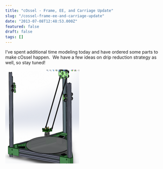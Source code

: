 ```yaml
---
title: "cOssel - Frame, EE, and Carriage Update"
slug: "/cossel-frame-ee-and-carriage-update"
date: "2013-07-08T12:48:53.000Z"
featured: false
draft: false
tags: []
---
```



I’ve spent additional time modeling today and have ordered some parts to make cOssel happen.  We have a few ideas on drip reduction strategy as well, so stay tuned!

[![cossel_dev](./images/cossel_dev-235x300.png)](http://static.cdaringe.com/archive/2013/07/cossel_dev.png)



